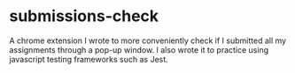 # submissions-check

A chrome extension I wrote to more conveniently check if I submitted all my assignments through a pop-up window. I also wrote it to practice using javascript testing frameworks such as Jest.
